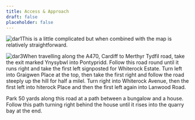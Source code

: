 ```yaml
---
title: Access & Approach
draft: false
placeholder: false
---
```



![dar1](/img/south-wales/south-east-sandstone/DAR1.gif)This is a little complicated but when combined with the map is relatively straightforward.

![dar3](/img/south-wales/south-east-sandstone/DAR3.gif)When travelling along the A470, Cardiff to Merthyr Tydfil road, take the exit marked Ynysybwl into Pontypridd. Follow this road round until it runs right and take the first left signposted for Whiterock Estate. Turn left into Graigwen Place at the top, then take the first right and follow the road steeply up the hill for half a milel. Turn right into Whiterock Avenue, then the first left into hiterock Place and then the first left again into Lanwood Road.

Park 50 yards along this road at a path between a bungalow and a house. Follow this path turning right behind the house until it rises into the quarry bay at the end.


